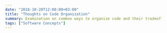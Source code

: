 ```yaml
---
date: "2018-10-20T12:00:00+03:00"
title: "Thoughts on Code Organization"
summary: Examination on common ways to organize code and their tradeoffs.
tags: ["Software Concepts"]
---
```

